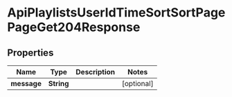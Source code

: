 

# ApiPlaylistsUserIdTimeSortSortPagePageGet204Response


## Properties

| Name | Type | Description | Notes |
|------------ | ------------- | ------------- | -------------|
|**message** | **String** |  |  [optional] |



